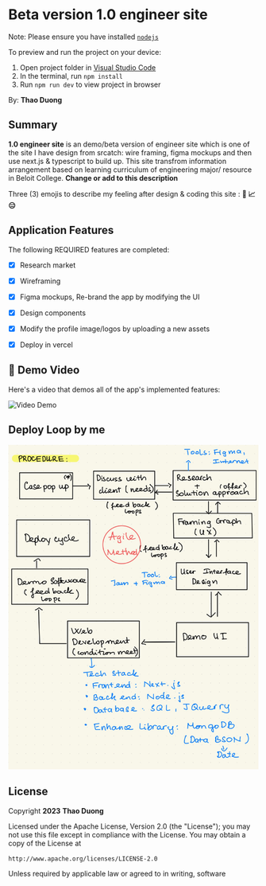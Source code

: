 
  # Beta version 1.0 engineer site

  Note: Please ensure you have installed <code><a href="https://nodejs.org/en/download/">nodejs</a></code>

  To preview and run the project on your device:
  1) Open project folder in <a href="https://code.visualstudio.com/download">Visual Studio Code</a>
  2) In the terminal, run `npm install`
  3) Run `npm run dev` to view project in browser

By: **Thao Duong**


## Summary

**1.0 engineer site** is an demo/beta version of engineer site which is one of the site I have design from srcatch: wire framing, figma mockups and then use next.js & typescript to build up. This site transfrom information arrangement based on learning curriculum of engineering major/ resource in Beloit College.
**Change or add to this description**

Three (3) emojis to describe my feeling after design & coding this site : **:panda_face: :chart_with_upwards_trend: :expressionless:**

## Application Features

The following REQUIRED features are completed:

- [x] Research market 
- [x] Wireframing 
- [x] Figma mockups, Re-brand the app by modifying the UI
- [x] Design components
- [x] Modify the profile image/logos by uploading a new assets
- [x] Deploy in vercel


## 🎥 Demo Video

Here's a video that demos all of the app's implemented features:

<img src='https://github.com/liceyoung/engineer.site-webbeta1.0/blob/main/optimizeenginerrscreen.gif' title='Video Demo' width='' alt='Video Demo' />


## Deploy Loop by me
<img src='https://github.com/liceyoung/engineer.site-webbeta1.0/blob/main/deploy%20cycle.jpg' title='Chosen Screenshot' width='' alt='My Notes' />

## License

Copyright **2023** **Thao Duong**

Licensed under the Apache License, Version 2.0 (the "License");
you may not use this file except in compliance with the License.
You may obtain a copy of the License at

    http://www.apache.org/licenses/LICENSE-2.0

Unless required by applicable law or agreed to in writing, software
  
